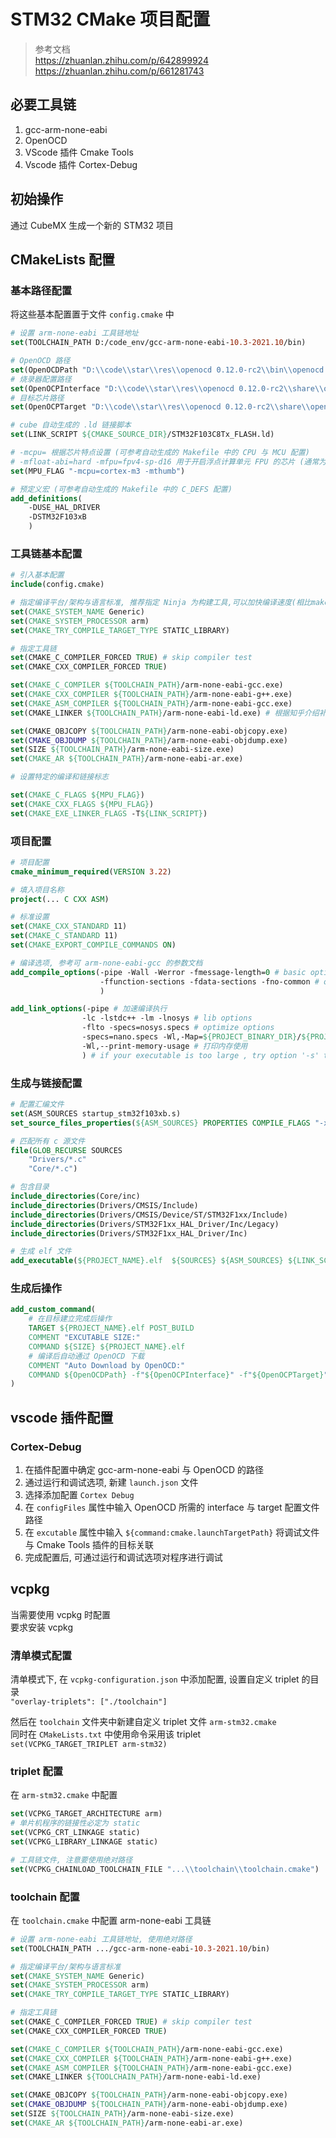 # STM32 CMake 项目配置

> 参考文档  
> <https://zhuanlan.zhihu.com/p/642899924>  
> <https://zhuanlan.zhihu.com/p/661281743>

## 必要工具链
1. gcc-arm-none-eabi
1. OpenOCD
1. VScode 插件 Cmake Tools
1. Vscode 插件 Cortex-Debug

## 初始操作
通过 CubeMX 生成一个新的 STM32 项目

## CMakeLists 配置
### 基本路径配置
将这些基本配置置于文件 `config.cmake` 中

```cmake
# 设置 arm-none-eabi 工具链地址
set(TOOLCHAIN_PATH D:/code_env/gcc-arm-none-eabi-10.3-2021.10/bin)

# OpenOCD 路径
set(OpenOCDPath "D:\\code\\star\\res\\openocd 0.12.0-rc2\\bin\\openocd.exe")
# 烧录器配置路径
set(OpenOCPInterface "D:\\code\\star\\res\\openocd 0.12.0-rc2\\share\\openocd\\scripts\\interface\\cmsis-dap.cfg")
# 目标芯片路径
set(OpenOCPTarget "D:\\code\\star\\res\\openocd 0.12.0-rc2\\share\\openocd\\scripts\\target\\stm32f1x.cfg")

# cube 自动生成的 .ld 链接脚本 
set(LINK_SCRIPT ${CMAKE_SOURCE_DIR}/STM32F103C8Tx_FLASH.ld) 

# -mcpu= 根据芯片特点设置 (可参考自动生成的 Makefile 中的 CPU 与 MCU 配置)
# -mfloat-abi=hard -mfpu=fpv4-sp-d16 用于开启浮点计算单元 FPU 的芯片 (通常为 stm32f4xx, 可参考自动生成的 Makefile 中的 FPU 配置)
set(MPU_FLAG "-mcpu=cortex-m3 -mthumb")

# 预定义宏 (可参考自动生成的 Makefile 中的 C_DEFS 配置)
add_definitions(
    -DUSE_HAL_DRIVER
    -DSTM32F103xB
    )
```

### 工具链基本配置
```cmake
# 引入基本配置
include(config.cmake)

# 指定编译平台/架构与语言标准, 推荐指定 Ninja 为构建工具,可以加快编译速度(相比make)
set(CMAKE_SYSTEM_NAME Generic)
set(CMAKE_SYSTEM_PROCESSOR arm)
set(CMAKE_TRY_COMPILE_TARGET_TYPE STATIC_LIBRARY)

# 指定工具链
set(CMAKE_C_COMPILER_FORCED TRUE) # skip compiler test
set(CMAKE_CXX_COMPILER_FORCED TRUE)

set(CMAKE_C_COMPILER ${TOOLCHAIN_PATH}/arm-none-eabi-gcc.exe)
set(CMAKE_CXX_COMPILER ${TOOLCHAIN_PATH}/arm-none-eabi-g++.exe)
set(CMAKE_ASM_COMPILER ${TOOLCHAIN_PATH}/arm-none-eabi-gcc.exe)
set(CMAKE_LINKER ${TOOLCHAIN_PATH}/arm-none-eabi-ld.exe) # 根据知乎介绍补充

set(CMAKE_OBJCOPY ${TOOLCHAIN_PATH}/arm-none-eabi-objcopy.exe)
set(CMAKE_OBJDUMP ${TOOLCHAIN_PATH}/arm-none-eabi-objdump.exe)
set(SIZE ${TOOLCHAIN_PATH}/arm-none-eabi-size.exe) 
set(CMAKE_AR ${TOOLCHAIN_PATH}/arm-none-eabi-ar.exe)

# 设置特定的编译和链接标志

set(CMAKE_C_FLAGS ${MPU_FLAG})
set(CMAKE_CXX_FLAGS ${MPU_FLAG})
set(CMAKE_EXE_LINKER_FLAGS -T${LINK_SCRIPT})
```

### 项目配置
```cmake
# 项目配置
cmake_minimum_required(VERSION 3.22)

# 填入项目名称
project(... C CXX ASM) 

# 标准设置
set(CMAKE_CXX_STANDARD 11)
set(CMAKE_C_STANDARD 11)
set(CMAKE_EXPORT_COMPILE_COMMANDS ON) 

# 编译选项, 参考可 arm-none-eabi-gcc 的参数文档
add_compile_options(-pipe -Wall -Werror -fmessage-length=0 # basic options
                    -ffunction-sections -fdata-sections -fno-common # optimize options 
                    )

add_link_options(-pipe # 加速编译执行
                -lc -lstdc++ -lm -lnosys # lib options
                -flto -specs=nosys.specs # optimize options
                -specs=nano.specs -Wl,-Map=${PROJECT_BINARY_DIR}/${PROJECT_NAME}.map -Wl,--cref -Wl,--gc-sections # 来自自动生成的 MakeFile
                -Wl,--print-memory-usage # 打印内存使用
                ) # if your executable is too large , try option '-s' to strip symbols
```

### 生成与链接配置
```cmake
# 配置汇编文件
set(ASM_SOURCES startup_stm32f103xb.s)
set_source_files_properties(${ASM_SOURCES} PROPERTIES COMPILE_FLAGS "-x assembler-with-cpp")

# 匹配所有 c 源文件
file(GLOB_RECURSE SOURCES
    "Drivers/*.c"
    "Core/*.c")

# 包含目录
include_directories(Core/inc)
include_directories(Drivers/CMSIS/Include)
include_directories(Drivers/CMSIS/Device/ST/STM32F1xx/Include)
include_directories(Drivers/STM32F1xx_HAL_Driver/Inc/Legacy)
include_directories(Drivers/STM32F1xx_HAL_Driver/Inc)

# 生成 elf 文件
add_executable(${PROJECT_NAME}.elf  ${SOURCES} ${ASM_SOURCES} ${LINK_SCRIPT})
```

### 生成后操作
```cmake
add_custom_command(
    # 在目标建立完成后操作
    TARGET ${PROJECT_NAME}.elf POST_BUILD
    COMMENT "EXCUTABLE SIZE:"
    COMMAND ${SIZE} ${PROJECT_NAME}.elf
    # 编译后自动通过 OpenOCD 下载
    COMMENT "Auto Download by OpenOCD:"
    COMMAND ${OpenOCDPath} -f"${OpenOCPInterface}" -f"${OpenOCPTarget}" -c"program ${PROJECT_NAME}.elf verify reset exit"
)
```

## vscode 插件配置
### Cortex-Debug
1. 在插件配置中确定 gcc-arm-none-eabi 与 OpenOCD 的路径
1. 通过运行和调试选项, 新建 `launch.json` 文件
1. 选择添加配置 `Cortex Debug`
1. 在 `configFiles` 属性中输入 OpenOCD 所需的 interface 与 target 配置文件路径
1. 在 `excutable` 属性中输入 `${command:cmake.launchTargetPath}` 将调试文件与 Cmake Tools 插件的目标关联
1. 完成配置后, 可通过运行和调试选项对程序进行调试

## vcpkg
当需要使用 vcpkg 时配置  
要求安装 vcpkg

### 清单模式配置
清单模式下, 在 `vcpkg-configuration.json` 中添加配置, 设置自定义 triplet 的目录  
`"overlay-triplets": ["./toolchain"]`

然后在 `toolchain` 文件夹中新建自定义 triplet 文件 `arm-stm32.cmake`  
同时在 `CMakeLists.txt` 中使用命令采用该 triplet  
`set(VCPKG_TARGET_TRIPLET arm-stm32)` 

### triplet 配置
在 `arm-stm32.cmake` 中配置

```cmake
set(VCPKG_TARGET_ARCHITECTURE arm)
# 单片机程序的链接性必定为 static
set(VCPKG_CRT_LINKAGE static)
set(VCPKG_LIBRARY_LINKAGE static)

# 工具链文件, 注意要使用绝对路径
set(VCPKG_CHAINLOAD_TOOLCHAIN_FILE "...\\toolchain\\toolchain.cmake")
```

### toolchain 配置
在 `toolchain.cmake` 中配置 arm-none-eabi 工具链 

```cmake
# 设置 arm-none-eabi 工具链地址, 使用绝对路径
set(TOOLCHAIN_PATH .../gcc-arm-none-eabi-10.3-2021.10/bin)

# 指定编译平台/架构与语言标准
set(CMAKE_SYSTEM_NAME Generic)
set(CMAKE_SYSTEM_PROCESSOR arm)
set(CMAKE_TRY_COMPILE_TARGET_TYPE STATIC_LIBRARY)

# 指定工具链
set(CMAKE_C_COMPILER_FORCED TRUE) # skip compiler test
set(CMAKE_CXX_COMPILER_FORCED TRUE)

set(CMAKE_C_COMPILER ${TOOLCHAIN_PATH}/arm-none-eabi-gcc.exe)
set(CMAKE_CXX_COMPILER ${TOOLCHAIN_PATH}/arm-none-eabi-g++.exe)
set(CMAKE_ASM_COMPILER ${TOOLCHAIN_PATH}/arm-none-eabi-gcc.exe)
set(CMAKE_LINKER ${TOOLCHAIN_PATH}/arm-none-eabi-ld.exe)

set(CMAKE_OBJCOPY ${TOOLCHAIN_PATH}/arm-none-eabi-objcopy.exe)
set(CMAKE_OBJDUMP ${TOOLCHAIN_PATH}/arm-none-eabi-objdump.exe)
set(SIZE ${TOOLCHAIN_PATH}/arm-none-eabi-size.exe) 
set(CMAKE_AR ${TOOLCHAIN_PATH}/arm-none-eabi-ar.exe)
```
